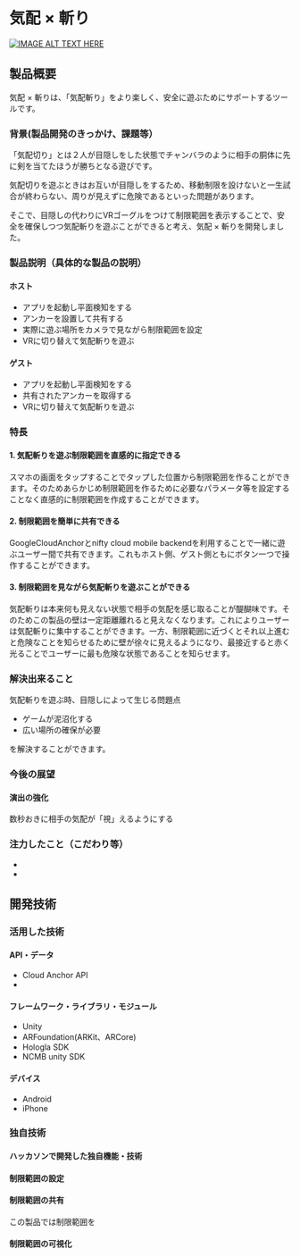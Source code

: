 # 気配 × 斬り

[![IMAGE ALT TEXT HERE](https://jphacks.com/wp-content/uploads/2022/08/JPHACKS2022_ogp.jpg)](https://www.youtube.com/watch?v=LUPQFB4QyVo)

## 製品概要
気配 × 斬りは、「気配斬り」をより楽しく、安全に遊ぶためにサポートするツールです。
### 背景(製品開発のきっかけ、課題等）
「気配切り」とは２人が目隠しをした状態でチャンバラのように相手の胴体に先に剣を当てたほうが勝ちとなる遊びです。

気配切りを遊ぶときはお互いが目隠しをするため、移動制限を設けないと一生試合が終わらない、周りが見えずに危険であるといった問題があります。

そこで、目隠しの代わりにVRゴーグルをつけて制限範囲を表示することで、安全を確保しつつ気配斬りを遊ぶことができると考え、気配 × 斬りを開発しました。
### 製品説明（具体的な製品の説明）
#### ホスト
* アプリを起動し平面検知をする
* アンカーを設置して共有する
* 実際に遊ぶ場所をカメラで見ながら制限範囲を設定
* VRに切り替えて気配斬りを遊ぶ
#### ゲスト
* アプリを起動し平面検知をする
* 共有されたアンカーを取得する
* VRに切り替えて気配斬りを遊ぶ

### 特長
#### 1. 気配斬りを遊ぶ制限範囲を直感的に指定できる
スマホの画面をタップすることでタップした位置から制限範囲を作ることができます。そのためあらかじめ制限範囲を作るために必要なパラメータ等を設定することなく直感的に制限範囲を作成することができます。
#### 2. 制限範囲を簡単に共有できる
GoogleCloudAnchorとnifty cloud mobile backendを利用することで一緒に遊ぶユーザー間で共有できます。これもホスト側、ゲスト側ともにボタン一つで操作することができます。
#### 3. 制限範囲を見ながら気配斬りを遊ぶことができる
気配斬りは本来何も見えない状態で相手の気配を感じ取ることが醍醐味です。そのためこの製品の壁は一定距離離れると見えなくなります。これによりユーザーは気配斬りに集中することができます。一方、制限範囲に近づくとそれ以上進むと危険なことを知らせるために壁が徐々に見えるようになり、最接近すると赤く光ることでユーザーに最も危険な状態であることを知らせます。
### 解決出来ること
気配斬りを遊ぶ時、目隠しによって生じる問題点
* ゲームが泥沼化する
* 広い場所の確保が必要

を解決することができます。
### 今後の展望
#### 演出の強化
数秒おきに相手の気配が「視」えるようにする
### 注力したこと（こだわり等）
* 
* 

## 開発技術
### 活用した技術
#### API・データ
* Cloud Anchor API
* 

#### フレームワーク・ライブラリ・モジュール
* Unity
* ARFoundation(ARKit、ARCore)
* Hologla SDK
* NCMB unity SDK


#### デバイス
* Android
* iPhone

### 独自技術
#### ハッカソンで開発した独自機能・技術
#### 制限範囲の設定
#### 制限範囲の共有
この製品では制限範囲を
#### 制限範囲の可視化
